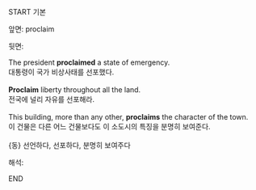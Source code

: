 START
기본

앞면:
proclaim


뒷면:
<div>The president <b>proclaimed</b> a state of emergency. </div><div>대통령이 국가 비상사태를 선포했다.</div><div><br></div><div><div><strong>Proclaim</strong> liberty throughout all the land. </div><div><div>전국에 널리 자유를 선포해라.</div></div></div><div><br></div><div><div>This building, more than any other, <b>proclaims</b> the character of the town. </div><div>이 건물은 다른 어느 건물보다도 이 소도시의 특징을 분명히 보여준다.</div></div><div><br></div><div>{동} 선언하다, 선포하다, 분명히 보여주다</div>


해석:

END